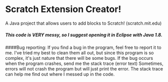 # Scratch Extension Creator!
A Java project that allows users to add blocks to Scratch! (scratch.mit.edu)
##### This code is VERY messy, so I suggest opening it in Eclipse with Java 1.8.
####Bug reporting:
If you find a bug in the program, feel free to report it to me. I've tried my best to clean them all out, but since this program is so complex, it's just nature that
there will be some bugs. If the bug occurs when the program crashes, send me the stack trace (error text) Sometimes, errors will not crash the program but will just
print the error. The stack trace can help me find out where I messed up in the code.
